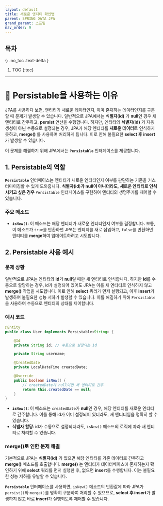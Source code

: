 ```yaml
---
layout: default
title: 새로운 엔티티 확인법
parent: SPRING DATA JPA
grand_parent: 스프링
nav_order: 9
---
```


## 목차
{: .no_toc .text-delta }

1. TOC
{:toc}

---

# 📝 Persistable을 사용하는 이유

JPA를 사용하다 보면, 엔티티가 새로운 데이터인지, 이미 존재하는 데이터인지를 구분할 때 문제가 발생할 수 있습니다. 일반적으로 JPA에서는 **식별자(id)** 가 **null**인 경우 새 엔티티로 간주하고, **persist** 연산을 수행합니다. 하지만, 엔티티의 **식별자(id)** 가 자동 생성이 아닌 수동으로 설정되는 경우, JPA가 해당 엔티티를 **새로운 데이터**로 인식하지 못하고, **merge()** 를 사용하여 처리하게 됩니다. 이로 인해 불필요한 **select 후 insert**가 발생할 수 있습니다.

이 문제를 해결하기 위해 JPA에서는 **`Persistable`** 인터페이스를 제공합니다.

## 1. Persistable의 역할

**`Persistable`** 인터페이스는 엔티티가 새로운 엔티티인지 여부를 판단하는 기준을 커스터마이징할 수 있게 도와줍니다. **식별자(id)가 null이 아니더라도, 새로운 엔티티로 인식시키고 싶은 경우** `Persistable` 인터페이스를 구현하여 엔티티의 생명주기를 제어할 수 있습니다.

### 주요 메소드

- **`isNew()`**: 이 메소드는 해당 엔티티가 새로운 엔티티인지 여부를 결정합니다. 보통, 이 메소드가 `true`를 반환하면 JPA는 엔티티를 새로 삽입하고, `false`를 반환하면 엔티티를 **merge**하여 업데이트하려고 시도합니다.

## 2. Persistable 사용 예시

### 문제 상황

일반적으로 JPA는 엔티티의 **id**가 **null**일 때만 새 엔티티로 인식합니다. 하지만 **id**를 수동으로 할당하는 경우, id가 설정되어 있어도 JPA는 이를 새 엔티티로 인식하지 않고 **merge()** 작업을 시도합니다. 이로 인해 **select** 쿼리가 먼저 실행되고, 이후 **insert**가 발생하여 불필요한 성능 저하가 발생할 수 있습니다. 이를 해결하기 위해 `Persistable`을 사용하여 수동으로 엔티티의 상태를 제어합니다.

### 예시 코드

```java
@Entity
public class User implements Persistable<String> {

    @Id
    private String id; // 수동으로 설정되는 id

    private String username;

    @CreatedDate
    private LocalDateTime createdDate;

    @Override
    public boolean isNew() {
        // createdDate가 null이면 새 엔티티로 간주
        return this.createdDate == null;
    }
}
```

- **`isNew()`**: 이 메소드는 `createdDate`가 **null**인 경우, 해당 엔티티를 새로운 엔티티로 간주합니다. 이를 통해 id가 이미 설정되어 있더라도, 새 엔티티임을 명확히 할 수 있습니다.
- **식별자 할당**: id가 수동으로 설정되더라도, `isNew()` 메소드의 로직에 따라 새 엔티티로 처리할 수 있습니다.

### merge()로 인한 문제 해결

기본적으로 JPA는 **식별자(id)** 가 있으면 해당 엔티티를 기존 데이터로 간주하고 **merge()** 메소드를 호출합니다. **merge()** 는 엔티티가 데이터베이스에 존재하는지 확인하기 위해 **select** 쿼리를 먼저 실행한 후, 없으면 **insert**를 수행합니다. 이는 불필요한 성능 저하를 유발할 수 있습니다.

**`Persistable`** 인터페이스를 사용하면, `isNew()` 메소드의 반환값에 따라 JPA가 `persist()`와 `merge()`를 명확히 구분하여 처리할 수 있으므로, **select 후 insert**가 발생하지 않고 바로 **insert**가 실행되도록 제어할 수 있습니다.
